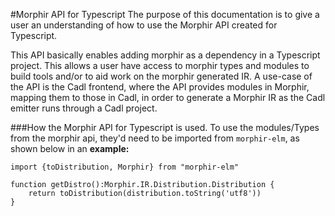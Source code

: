 #Morphir API for Typescript 
The purpose of this documentation is to give a user an understanding of how to use the Morphir API created for Typescript.

This API basically enables adding morphir as a dependency in a Typescript project. This allows a user have access to morphir 
types and modules to build tools and/or to aid work on the morphir generated IR. A use-case of the API is the Cadl frontend,
where the API provides modules in Morphir, mapping them to those in Cadl, in order to generate a Morphir IR as the Cadl emitter runs through
a Cadl project.

###How the Morphir API for Typescript is used.
To use the modules/Types from the morphir api, they'd need to be imported from `morphir-elm`, as shown below in an **example:**
```
import {toDistribution, Morphir} from "morphir-elm"

function getDistro():Morphir.IR.Distribution.Distribution {
    return toDistribution(distribution.toString('utf8'))
}
```


